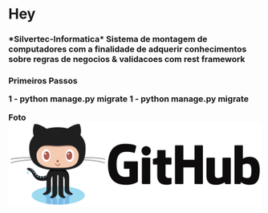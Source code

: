 # Hey
<h3>*Silvertec-Informatica*
Sistema de montagem de computadores com a finalidade de adquerir conhecimentos sobre regras de negocios &amp; validacoes com rest framework
<h3>
<p>Primeiros Passos</p>
1 - python manage.py migrate
1 - python manage.py migrate



**Foto**
<img src="./imagens/git.png" alt="Github Foto">
